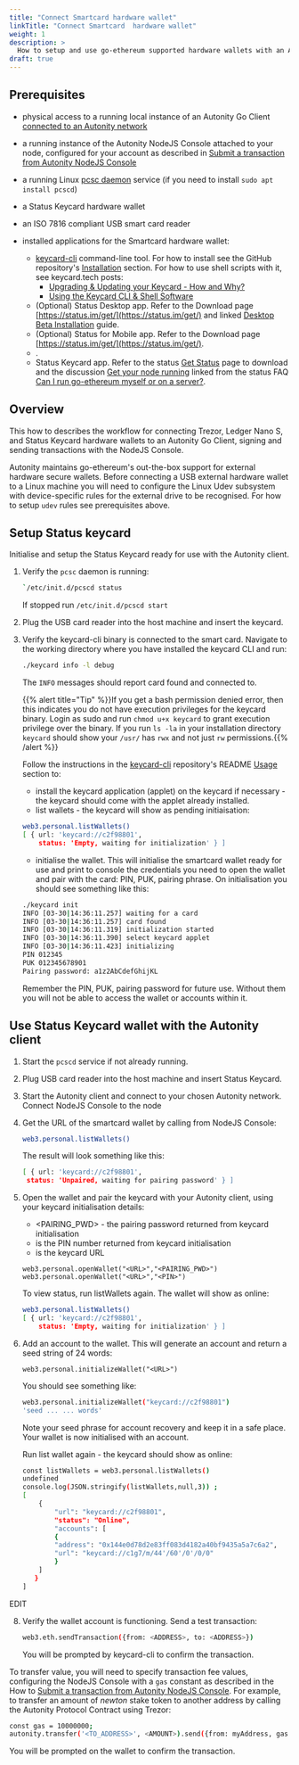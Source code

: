 ```yaml
---
title: "Connect Smartcard hardware wallet"
linkTitle: "Connect Smartcard  hardware wallet"
weight: 1
description: >
  How to setup and use go-ethereum supported hardware wallets with an Autonity Go Client node, using the NodeJS Console
draft: true
---
```


## Prerequisites

- physical access to a running local instance of an Autonity Go Client [connected to an Autonity network](/howto/run-aut/)
- a running instance of the Autonity NodeJS Console attached to your node, configured for your account as described in [Submit a transaction from Autonity NodeJS Console
](/howto/submit-trans-autcli/)
- a running Linux [pcsc daemon](https://linux.die.net/man/8/pcscd) service (if you need to install `sudo apt install pcscd`)
- a Status Keycard hardware wallet
- an ISO 7816 compliant USB smart card reader

- installed applications for the Smartcard hardware wallet:
	 - [keycard-cli](https://github.com/status-im/keycard-cli) command-line tool. For how to install see the GitHub repository's [Installation](https://github.com/status-im/keycard-cli#installation) section. For how to use shell scripts with it, see keycard.tech posts:
	     - [Upgrading & Updating your Keycard - How and Why?](https://news.keycard.tech/upgrading-updating-your-keycard-how-why/)
	     - [Using the Keycard CLI & Shell Software](https://news.keycard.tech/using-the-keycard-cli-shell/)
	 - (Optional) Status Desktop app. Refer to the Download page [https://status.im/get/](https://status.im/get/) and linked [Desktop Beta Installation](https://status.im/user_guides/desktop_beta_install.html) guide.
	 - (Optional) Status for Mobile app. Refer to the Download page [https://status.im/get/](https://status.im/get/).
	 - .
	 - Status Keycard app. Refer to the status [Get Status](https://status.im/get/) page to download and the discussion [Get your node running](https://discuss.status.im/t/get-your-node-running/1488) linked from the status FAQ [Can I run go-ethereum myself or on a server?](https://status.im/faq/).


## Overview

This how to describes the workflow for connecting Trezor, Ledger Nano S, and Status Keycard hardware wallets to an Autonity Go Client, signing and sending transactions with the NodeJS Console.

Autonity maintains go-ethereum's out-the-box support for external hardware secure wallets. Before connecting a USB external hardware wallet to a Linux machine you will need to configure the Linux Udev subsystem with device-specific rules for the external drive to be recognised. For how to setup `udev` rules see prerequisites above.


## Setup Status keycard

Initialise and setup the Status Keycard ready for use with the Autonity client.

1. Verify the `pcsc` daemon is running:

	```bash
	`/etc/init.d/pcscd status
	```
	If stopped run `/etc/init.d/pcscd start`

2. Plug the USB card reader into the host machine and insert the keycard.

3. Verify the keycard-cli binary is connected to the smart card. Navigate to the working directory where you have installed the keycard CLI and run:

	```bash
	./keycard info -l debug
	```
	The `INFO` messages should report card found and connected to.

	{{% alert title="Tip" %}}If you get a bash permission denied error, then this indicates you do not have execution privileges for the keycard binary. Login as sudo and run `chmod u+x keycard` to grant execution privilege over the binary. If you run `ls -la` in your installation directory `keycard` should show your `/usr/` has `rwx` and not just `rw` permissions.{{% /alert %}}

	Follow the instructions in the [keycard-cli](https://github.com/status-im/keycard-cli/) repository's README [Usage](https://github.com/status-im/keycard-cli#usage) section to:

	- install the keycard application (applet) on the keycard if necessary - the keycard should come with the applet already installed.
	- list wallets - the keycard will show as pending initiaisation:

	```bash
	web3.personal.listWallets()
	[ { url: 'keycard://c2f98801',
    	status: 'Empty, waiting for initialization' } ]
	```

	- initialise the wallet. This will initialise the smartcard wallet ready for use and print to console the credentials you need to open the wallet and pair with the card: PIN, PUK, pairing phrase. On initialisation you should see something like this:


	```bash
	./keycard init
	INFO [03-30|14:36:11.257] waiting for a card                       	package=status-go/cmd/keycard
	INFO [03-30|14:36:11.257] card found                               	package=status-go/cmd/keycard index=0
	INFO [03-30|14:36:11.319] initialization started                   	package=status-go/cmd/keycard
	INFO [03-30|14:36:11.390] select keycard applet                    	package=status-go/cmd/keycard
	INFO [03-30|14:36:11.423] initializing                             	package=status-go/cmd/keycard
	PIN 012345
	PUK 012345678901
	Pairing password: a1z2AbCdefGhijKL
	```
	Remember the PIN, PUK, pairing password for future use. Without them you will not be able to access the wallet or accounts within it.

## Use Status Keycard wallet with the Autonity client

1. Start the `pcscd` service if not already running.

2. Plug USB card reader into the host machine and insert Status Keycard.

3. Start the Autonity client and connect to your chosen Autonity network. Connect NodeJS Console to the node

4. Get the URL of the smartcard wallet by calling from NodeJS Console:

   ```bash
   web3.personal.listWallets()
   ```
   The result will look something like this:

   ```bash
   [ { url: 'keycard://c2f98801',
    status: 'Unpaired, waiting for pairing password' } ]
   ```

5. Open the wallet and pair the keycard with your Autonity client, using your keycard initialisation details:

	- <PAIRING_PWD> - the pairing password returned from keycard initialisation
	- <PIN> is the PIN number returned from keycard initialisation
	- <URL> is the keycard URL

	```
	web3.personal.openWallet("<URL>","<PAIRING_PWD>")	web3.personal.openWallet("<URL>","<PIN>")
	```

	To view status, run listWallets again. The wallet will show as online:

	```bash
	web3.personal.listWallets()
	[ { url: 'keycard://c2f98801',
    	status: 'Empty, waiting for initialization' } ]
	```

6. Add an account to the wallet. This will generate an account and return a seed string of 24 words:

	```
	web3.personal.initializeWallet("<URL>")
	```

	You should see something like:

	```bash
	web3.personal.initializeWallet("keycard://c2f98801")
	'seed ... ... words'
	```

	Note your seed phrase for account recovery and keep it in a safe place. Your wallet is now initialised with an account.

	Run list wallet again - the keycard should show as online:

	```bash
	const listWallets = web3.personal.listWallets()
	undefined
	console.log(JSON.stringify(listWallets,null,3)) ;
	[
		{
			"url": "keycard://c2f98801",
			"status": "Online",
			"accounts": [
			{
			"address": "0x144e0d78d2e83ff083d4182a40bf9435a5a7c6a2",
			"url": "keycard://c1g7/m/44'/60'/0'/0/0"
			}
		]
       }
    ]
    ```


EDIT

8. Verify the wallet account is functioning. Send a test transaction:

   ```bash
   web3.eth.sendTransaction({from: <ADDRESS>, to: <ADDRESS>})
   ```
   You will be prompted by keycard-cli to confirm the transaction.

To transfer value, you will need to specify transaction fee values, configuring the NodeJS Console with a `gas` constant as described in the How to [Submit a transaction from Autonity NodeJS Console](/howto/submit-trans-autcli/). For example, to transfer an amount of _newton_ stake token to another address by calling the Autonity Protocol Contract using Trezor:

```bash
const gas = 10000000;
autonity.transfer('<TO_ADDRESS>', <AMOUNT>).send({from: myAddress, gas: gas})
```

You will be prompted on the wallet to confirm the transaction.
